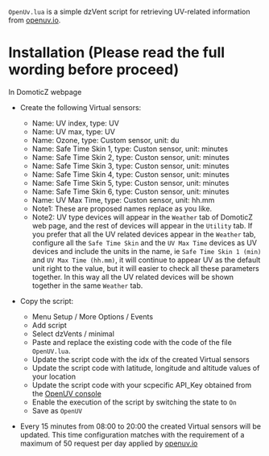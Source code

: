 `OpenUv.lua` is a simple dzVent script for retrieving UV-related information from
[openuv.io](https://openuv.io/).


# Installation (Please read the full wording before proceed)

In DomoticZ webpage
* Create the following Virtual sensors:
  * Name: UV index, type: UV
  * Name: UV max, type: UV
  * Name: Ozone, type: Custom sensor, unit: du
  * Name: Safe Time Skin 1, type: Custon sensor, unit: minutes
  * Name: Safe Time Skin 2, type: Custon sensor, unit: minutes
  * Name: Safe Time Skin 3, type: Custon sensor, unit: minutes
  * Name: Safe Time Skin 4, type: Custon sensor, unit: minutes
  * Name: Safe Time Skin 5, type: Custon sensor, unit: minutes
  * Name: Safe Time Skin 6, type: Custon sensor, unit: minutes
  * Name: UV Max Time, type: Custon sensor, unit: hh.mm
  * Note1: These are proposed names replace as you like. 
  * Note2: UV type devices will appear in the `Weather` tab of DomoticZ web page, and the rest of devices will appear in the `Utility` tab. If you prefer that all the UV related devices appear in the `Weather` tab, configure all the `Safe Time Skin` and the `UV Max Time` devices as UV devices and include the units in the name, ie `Safe Time Skin 1 (min)` and `UV Max Time (hh.mm)`, it will continue to appear UV as the default unit right to the value, but it will easier to check all these parameters together. In this way all the UV related devices will be shown together in the same `Weather` tab.

* Copy the script:
  * Menu Setup / More Options / Events
  * Add script
  * Select dzVents / minimal
  * Paste and replace the existing code with the code of the file `OpenUV.lua`.
  * Update the script code with the idx of the created Virtual sensors
  * Update the script code with latitude, longitude and altitude values of your location
  * Update the script code with your scpecific API_Key obtained from the [OpenUV console](https://www.openuv.io/console)
  * Enable the execution of the script by switching the state to `On`
  * Save as `OpenUV`

* Every 15 minutes from 08:00 to 20:00 the created Virtual sensors will be updated. This time configuration matches with the requirement of a maximum of 50 request per day applied by [openuv.io](https://openuv.io/)
